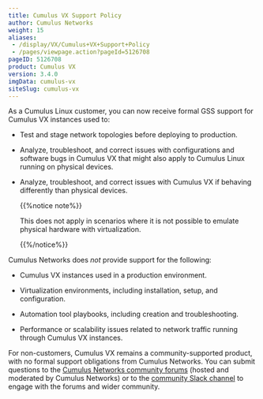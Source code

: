 ```yaml
---
title: Cumulus VX Support Policy
author: Cumulus Networks
weight: 15
aliases:
 - /display/VX/Cumulus+VX+Support+Policy
 - /pages/viewpage.action?pageId=5126708
pageID: 5126708
product: Cumulus VX
version: 3.4.0
imgData: cumulus-vx
siteSlug: cumulus-vx
---
```

As a Cumulus Linux customer, you can now receive formal GSS support for
Cumulus VX instances used to:

  - Test and stage network topologies before deploying to production.

  - Analyze, troubleshoot, and correct issues with configurations and
    software bugs in Cumulus VX that might also apply to Cumulus Linux
    running on physical devices.

  - Analyze, troubleshoot, and correct issues with Cumulus VX if
    behaving differently than physical devices.
    
    {{%notice note%}}
    
    This does not apply in scenarios where it is not possible to emulate
    physical hardware with virtualization.
    
    {{%/notice%}}

Cumulus Networks does *not* provide support for the following:

  - Cumulus VX instances used in a production environment.

  - Virtualization environments, including installation, setup, and
    configuration.

  - Automation tool playbooks, including creation and troubleshooting.

  - Performance or scalability issues related to network traffic running
    through Cumulus VX instances.

For non-customers, Cumulus VX remains a community-supported product,
with no formal support obligations from Cumulus Networks. You can submit
questions to the [Cumulus Networks community
forums](https://forums.cumulusnetworks.com) (hosted and moderated by
Cumulus Networks) or to the [community Slack
channel](https://slack.cumulusnetworks.com/) to engage with the forums
and wider community.
